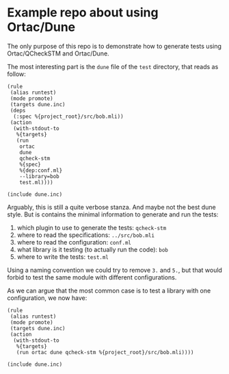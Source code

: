 # Example repo about using Ortac/Dune

The only purpose of this repo is to demonstrate how to generate tests using Ortac/QCheckSTM and Ortac/Dune.

The most interesting part is the `dune` file of the `test` directory, that reads as follow:

```dune
(rule
 (alias runtest)
 (mode promote)
 (targets dune.inc)
 (deps
  (:spec %{project_root}/src/bob.mli))
 (action
  (with-stdout-to
   %{targets}
   (run
    ortac
    dune
    qcheck-stm
    %{spec}
    %{dep:conf.ml}
    --library=bob
    test.ml))))

(include dune.inc)
```

Arguably, this is still a quite verbose stanza. And maybe not the best dune style. But is contains the minimal information to generate and run the tests:

1. which plugin to use to generate the tests: `qcheck-stm`
2. where to read the specifications: `../src/bob.mli`
3. where to read the configuration: `conf.ml`
4. what library is it testing (to actually run the code): `bob`
5. where to write the tests: `test.ml`

Using a naming convention we could try to remove `3.` and `5.`, but that would forbid to test the same module with different configurations.

As we can argue that the most common case is to test a library with one configuration, we now have:

```dune
(rule
 (alias runtest)
 (mode promote)
 (targets dune.inc)
 (action
  (with-stdout-to
   %{targets}
   (run ortac dune qcheck-stm %{project_root}/src/bob.mli))))

(include dune.inc)
```
